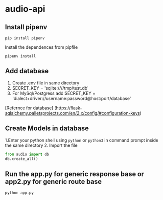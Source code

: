 # audio-api

## Install pipenv 
`pip install pipenv`

Install the dependences from pipfile

`pipenv install`

## Add database

1. Create .env file in same directory
2. SECRET_KEY = 'sqlite:////tmp/test.db' 
3. For MySql/Postgress add SECRET_KEY = 'dialect+driver://username:password@host:port/database'
  
  [Refernce for database] (https://flask-sqlalchemy.palletsprojects.com/en/2.x/config/#configuration-keys)

## Create Models in database

1.Enter your python shell using  `python` or `python3` in command prompt inside the same directory
2. Import the file

``` python
from audio import db
db.create_all()

``` 
## Run the app.py for generic response base or app2.py for generic route base

`python app.py`
